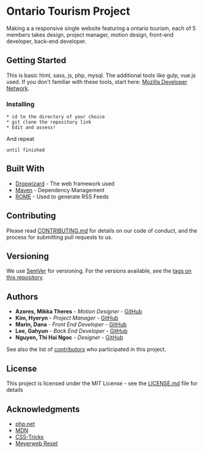 # Ontario Tourism Project

Making a a responsive single website featuring a ontario tourism, each of 5 members takes design, project manager, motion design, front-end developer, back-end developer. 

## Getting Started

This is basic html, sass, js, php, mysql. The additional tools like gulp, vue.js used. If you don't familiar with these tools, start here: [Mozilla Developer Network](https://developer.mozilla.org/en-US/).

### Installing

```
* cd to the directory of your choice
* git clone the repository link
* Edit and assess!

```

And repeat

```
until finished
```

## Built With

* [Dropwizard](http://www.dropwizard.io/1.0.2/docs/) - The web framework used
* [Maven](https://maven.apache.org/) - Dependency Management
* [ROME](https://rometools.github.io/rome/) - Used to generate RSS Feeds

## Contributing

Please read [CONTRIBUTING.md](https://gist.github.com/PurpleBooth/b24679402957c63ec426) for details on our code of conduct, and the process for submitting pull requests to us.

## Versioning

We use [SemVer](http://semver.org/) for versioning. For the versions available, see the [tags on this repository](https://github.com/your/project/tags). 

## Authors

* **Azores, Mikka Theres** - *Motion Designer* - [GitHub](https://github.com/mazores)
* **Kim, Hyeryn** - *Project Manager* - [GitHub](https://github.com/HRK9501)
* **Marin, Dana** - *Front End Developer* - [GitHub](https://github.com/danamaring)
* **Lee, Gahyun** - *Back End Developer* - [GitHub](https://github.com/Gahyunlee23)
* **Nguyen, Thi Hai Ngoc** - *Designer* - [GitHub](https://github.com/hnmegan)

See also the list of [contributors](https://github.com/Gahyunlee23/Azores_Kim_Lee-G_Marin_Nguyen_Hackathon/graphs/contributors) who participated in this project.

## License

This project is licensed under the MIT License - see the [LICENSE.md](LICENSE.md) file for details

## Acknowledgments

* [php.net](https://www.php.net/)
* [MDN](https://developer.mozilla.org/en-US/)
* [CSS-Tricks](https://css-tricks.com/)
* [Meyerweb Reset](https://meyerweb.com/eric/tools/css/reset/)
